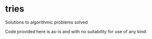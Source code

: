 tries
=====

Solutions to algorithmic problems solved

Code provided here is as-is and with no suitability for use of any kind.
